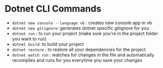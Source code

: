 # Dotnet CLI Commands
- `dotnet new console --language vb` : creates new console app in vb
- `dotnet new gitignore`: generates dotnet specific gitignore for you
- `dotnet run` : to run your project (make sure you're in the project folder you want to run)
- `dotnet build`: to build your project
- `dotnet restore` : to restore all your dependencies for the project
- `dotnet watch run` : watches for changes in the file and automatically recompiles and runs for you everytime you save your changes
